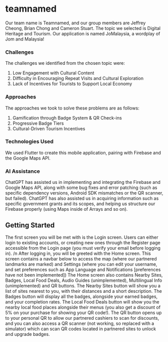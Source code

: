 # teamnamed
Our team name is Teamnamed, and our group members are Jeffrey Cheong, Brian Chong and Cameron Stuart.
The topic we selected is Digital Heritage and Tourism.
Our application is named JoMalaysia, a wordplay of Jom and Malaysia!

### Challenges
The challenges we identified from the chosen topic were:
1. Low Engagement with Cultural Content
2. Difficulty in Encouraging Repeat Visits and Cultural Exploration
3. Lack of Incentives for Tourists to Support Local Economy

### Approaches
The approaches we took to solve these problems are as follows:
1. Gamification through Badge System & QR Check-ins
2. Progressive Badge Tiers
3. Cultural-Driven Tourism Incentives

### Technologies Used
We used Flutter to create this mobile application, pairing with Firebase and the Google Maps API.

### AI Assistance
ChatGPT has assisted us in implementing and integrating the Firebase and Google Maps API, along with some bug fixes and error patching (such as specific dependency versions, Android SDK mismatches or the QR scanner, but failed). ChatGPT has also assisted us in acquiring information such as specific government grants and its scopes, and helping us structure our Firebase properly (using Maps inside of Arrays and so on).

## Getting Started
The first screen you will be met with is the Login screen. Users can either login to existing accounts, or creating new ones through the Register page accessible from the Login page (you must verify your email before logging in). /n
After logging in, you will be greeted with the Home screen. This screen contains a navbar below to access the map (where our partnered landmarks are marked) and Settings (where you can edit your username, and set preferences such as App Language and Notifications [preferences have not been implemented])
The Home screen also contains Nearby Sites, Badges, Local Food Deals, Audio Guides (unimplemented), Multilingual Info (unimplemented) and QR buttons. 
The Nearby Sites button will show you a list of sites nearest to you, with their distances and a short description.
The Badges button will display all the badges, alongside your earned badges, and your completion rates.
The Local Food Deals button will show you the nearby local food places alongside their menus (you also get a discount of 5% on your purchase for showing your QR code!).
The QR button opens up to your personal QR to allow our partnered cashiers to scan for discounts, and you can also access a QR scanner (not working, so replaced with a simulator) which can scan QR codes located in partnered sites to unlock and upgrade badges.
